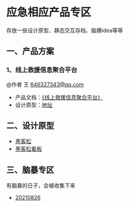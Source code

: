 # 应急相应产品专区
 
存放一些设计原型、静态交互存档、脑爆idea等等


## 一、产品方案

### 1、线上救援信息聚合平台

@作者 王 646327343@qq.com 

* 产品文档：[《线上救援信息聚合平台》](./proposal/线上救援信息聚合平台-王.md)
* 设计原型：[地址]( ./prototype/jiuyuan-wang)


## 二、设计原型
* [黑客松](./prototype/hackathon)
* [黑客松看板](./prototype/hackathonKanban)


## 三、脑暴专区

有脑暴的日子，会被收集下来
* [20210826](./brainstorm/20210826.md)
